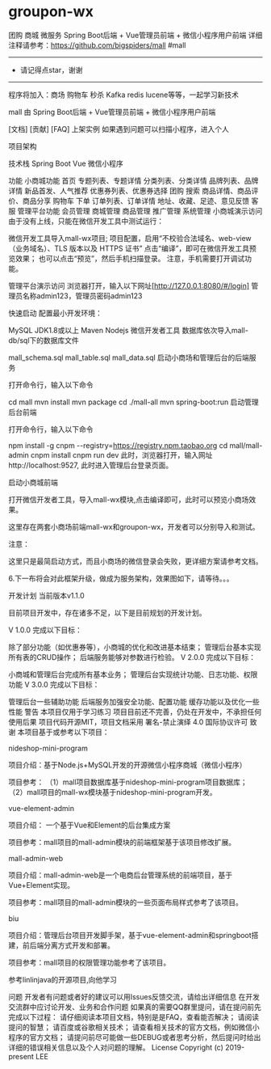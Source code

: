 # groupon-wx
团购 商城 微服务 Spring Boot后端 + Vue管理员前端 + 微信小程序用户前端
详细注释请参考：https://github.com/bigspiders/mall
#mall
********************************************************* 
* 请记得点star，谢谢
*********************************************************
程序将加入：商场 购物车 秒杀 Kafka redis lucene等等，一起学习新技术

mall 由 Spring Boot后端 + Vue管理员前端 + 微信小程序用户前端

[文档]
[贡献]
[FAQ]
上架实例
如果遇到问题可以扫描小程序，进入个人 

项目架构


技术栈
Spring Boot
Vue
微信小程序


功能
小商城功能
首页
专题列表、专题详情
分类列表、分类详情
品牌列表、品牌详情
新品首发、人气推荐
优惠券列表、优惠券选择
团购
搜索
商品详情、商品评价、商品分享
购物车
下单
订单列表、订单详情
地址、收藏、足迹、意见反馈
客服
管理平台功能
会员管理
商城管理
商品管理
推广管理
系统管理
小商城演示访问
由于没有上线，只能在微信开发工具中测试运行：

微信开发工具导入mall-wx项目;
项目配置，启用“不校验合法域名、web-view（业务域名）、TLS 版本以及 HTTPS 证书”
点击“编译”，即可在微信开发工具预览效果；
也可以点击“预览”，然后手机扫描登录。 注意，手机需要打开调试功能。


管理平台演示访问
浏览器打开，输入以下网址[http://127.0.0.1:8080/#/login]
管理员名称admin123，管理员密码admin123


快速启动
配置最小开发环境：

MySQL
JDK1.8或以上
Maven
Nodejs
微信开发者工具
数据库依次导入mall-db/sql下的数据库文件

mall_schema.sql
mall_table.sql
mall_data.sql
启动小商场和管理后台的后端服务

打开命令行，输入以下命令

cd mall
mvn install
mvn package
cd ./mall-all
mvn spring-boot:run
启动管理后台前端

打开命令行，输入以下命令

npm install -g cnpm --registry=https://registry.npm.taobao.org
cd mall/mall-admin
cnpm install
cnpm run dev
此时，浏览器打开，输入网址http://localhost:9527, 此时进入管理后台登录页面。

启动小商城前端

打开微信开发者工具，导入mall-wx模块,点击编译即可，此时可以预览小商场效果。

这里存在两套小商场前端mall-wx和groupon-wx，开发者可以分别导入和测试。

注意：

这里只是最简启动方式，而且小商场的微信登录会失败，更详细方案请参考文档。

6.下一布将会对此框架升级，做成为服务架构，效果图如下，请等待。。。 

开发计划
当前版本v1.1.0

目前项目开发中，存在诸多不足，以下是目前规划的开发计划。

V 1.0.0 完成以下目标：

除了部分功能（如优惠券等），小商城的优化和改进基本结束；
管理后台基本实现所有表的CRUD操作；
后端服务能够对参数进行检验。
V 2.0.0 完成以下目标：

小商城和管理后台完成所有基本业务；
管理后台实现统计功能、日志功能、权限功能
V 3.0.0 完成以下目标：

管理后台一些辅助功能
后端服务加强安全功能、配置功能
缓存功能以及优化一些性能
警告
本项目仅用于学习练习
项目目前还不完善，仍处在开发中，不承担任何使用后果
项目代码开源MIT，项目文档采用 署名-禁止演绎 4.0 国际协议许可
致谢
本项目基于或参考以下项目：

nideshop-mini-program

项目介绍：基于Node.js+MySQL开发的开源微信小程序商城（微信小程序）

项目参考： （1）mall项目数据库基于nideshop-mini-program项目数据库； （2）mall项目的mall-wx模块基于nideshop-mini-program开发。

vue-element-admin

项目介绍： 一个基于Vue和Element的后台集成方案

项目参考：mall项目的mall-admin模块的前端框架基于该项目修改扩展。

mall-admin-web

项目介绍：mall-admin-web是一个电商后台管理系统的前端项目，基于Vue+Element实现。

项目参考：mall项目的mall-admin模块的一些页面布局样式参考了该项目。

biu

项目介绍：管理后台项目开发脚手架，基于vue-element-admin和springboot搭建，前后端分离方式开发和部署。

项目参考：mall项目的权限管理功能参考了该项目。

参考linlinjava的开源项目,向他学习

问题
开发者有问题或者好的建议可以用Issues反馈交流，请给出详细信息
在开发交流群中应讨论开发、业务和合作问题
如果真的需要QQ群里提问，请在提问前先完成以下过程：
请仔细阅读本项目文档，特别是是FAQ，查看能否解决；
请阅读提问的智慧；
请百度或谷歌相关技术；
请查看相关技术的官方文档，例如微信小程序的官方文档；
请提问前尽可能做一些DEBUG或者思考分析，然后提问时给出详细的错误相关信息以及个人对问题的理解。
License
Copyright (c) 2019-present LEE
